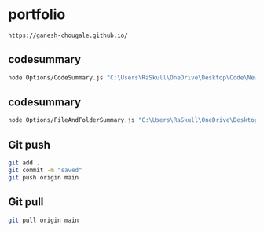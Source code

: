 # portfolio  
```
https://ganesh-chougale.github.io/  
```  
## codesummary  
```bash
node Options/CodeSummary.js "C:\Users\RaSkull\OneDrive\Desktop\Code\New folder\Portfolio"
```  
## codesummary  
```bash
node Options/FileAndFolderSummary.js "C:\Users\RaSkull\OneDrive\Desktop\Code\New folder\Portfolio"
```  
## Git push
```bash
git add .
git commit -m "saved"
git push origin main
``` 
## Git pull
```bash
git pull origin main
```  